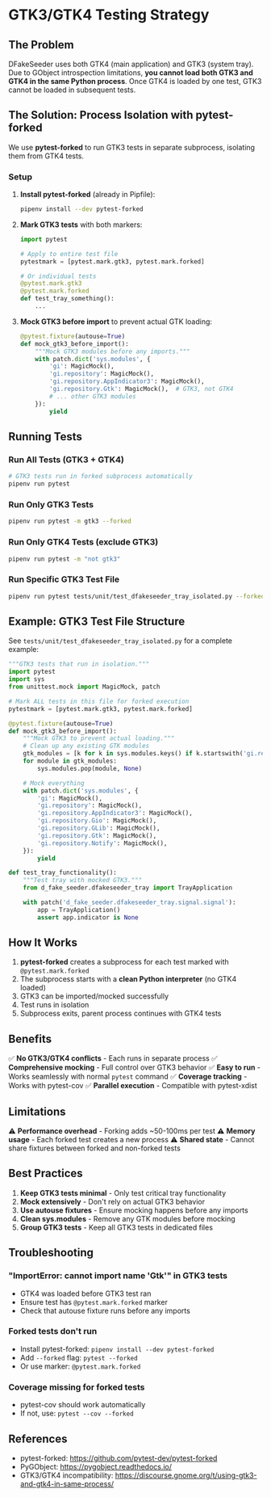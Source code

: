 # GTK3/GTK4 Testing Strategy

## The Problem

DFakeSeeder uses both GTK4 (main application) and GTK3 (system tray). Due to GObject introspection limitations, **you cannot load both GTK3 and GTK4 in the same Python process**. Once GTK4 is loaded by one test, GTK3 cannot be loaded in subsequent tests.

## The Solution: Process Isolation with pytest-forked

We use **pytest-forked** to run GTK3 tests in separate subprocess, isolating them from GTK4 tests.

### Setup

1. **Install pytest-forked** (already in Pipfile):
   ```bash
   pipenv install --dev pytest-forked
   ```

2. **Mark GTK3 tests** with both markers:
   ```python
   import pytest

   # Apply to entire test file
   pytestmark = [pytest.mark.gtk3, pytest.mark.forked]

   # Or individual tests
   @pytest.mark.gtk3
   @pytest.mark.forked
   def test_tray_something():
       ...
   ```

3. **Mock GTK3 before import** to prevent actual GTK loading:
   ```python
   @pytest.fixture(autouse=True)
   def mock_gtk3_before_import():
       """Mock GTK3 modules before any imports."""
       with patch.dict('sys.modules', {
           'gi': MagicMock(),
           'gi.repository': MagicMock(),
           'gi.repository.AppIndicator3': MagicMock(),
           'gi.repository.Gtk': MagicMock(),  # GTK3, not GTK4
           # ... other GTK3 modules
       }):
           yield
   ```

## Running Tests

### Run All Tests (GTK3 + GTK4)
```bash
# GTK3 tests run in forked subprocess automatically
pipenv run pytest
```

### Run Only GTK3 Tests
```bash
pipenv run pytest -m gtk3 --forked
```

### Run Only GTK4 Tests (exclude GTK3)
```bash
pipenv run pytest -m "not gtk3"
```

### Run Specific GTK3 Test File
```bash
pipenv run pytest tests/unit/test_dfakeseeder_tray_isolated.py --forked
```

## Example: GTK3 Test File Structure

See `tests/unit/test_dfakeseeder_tray_isolated.py` for a complete example:

```python
"""GTK3 tests that run in isolation."""
import pytest
import sys
from unittest.mock import MagicMock, patch

# Mark ALL tests in this file for forked execution
pytestmark = [pytest.mark.gtk3, pytest.mark.forked]

@pytest.fixture(autouse=True)
def mock_gtk3_before_import():
    """Mock GTK3 to prevent actual loading."""
    # Clean up any existing GTK modules
    gtk_modules = [k for k in sys.modules.keys() if k.startswith('gi.repository.Gtk')]
    for module in gtk_modules:
        sys.modules.pop(module, None)

    # Mock everything
    with patch.dict('sys.modules', {
        'gi': MagicMock(),
        'gi.repository': MagicMock(),
        'gi.repository.AppIndicator3': MagicMock(),
        'gi.repository.Gio': MagicMock(),
        'gi.repository.GLib': MagicMock(),
        'gi.repository.Gtk': MagicMock(),
        'gi.repository.Notify': MagicMock(),
    }):
        yield

def test_tray_functionality():
    """Test tray with mocked GTK3."""
    from d_fake_seeder.dfakeseeder_tray import TrayApplication

    with patch('d_fake_seeder.dfakeseeder_tray.signal.signal'):
        app = TrayApplication()
        assert app.indicator is None
```

## How It Works

1. **pytest-forked** creates a subprocess for each test marked with `@pytest.mark.forked`
2. The subprocess starts with a **clean Python interpreter** (no GTK4 loaded)
3. GTK3 can be imported/mocked successfully
4. Test runs in isolation
5. Subprocess exits, parent process continues with GTK4 tests

## Benefits

✅ **No GTK3/GTK4 conflicts** - Each runs in separate process
✅ **Comprehensive mocking** - Full control over GTK3 behavior
✅ **Easy to run** - Works seamlessly with normal `pytest` command
✅ **Coverage tracking** - Works with pytest-cov
✅ **Parallel execution** - Compatible with pytest-xdist

## Limitations

⚠️ **Performance overhead** - Forking adds ~50-100ms per test
⚠️ **Memory usage** - Each forked test creates a new process
⚠️ **Shared state** - Cannot share fixtures between forked and non-forked tests

## Best Practices

1. **Keep GTK3 tests minimal** - Only test critical tray functionality
2. **Mock extensively** - Don't rely on actual GTK3 behavior
3. **Use autouse fixtures** - Ensure mocking happens before any imports
4. **Clean sys.modules** - Remove any GTK modules before mocking
5. **Group GTK3 tests** - Keep all GTK3 tests in dedicated files

## Troubleshooting

### "ImportError: cannot import name 'Gtk'" in GTK3 tests
- GTK4 was loaded before GTK3 test ran
- Ensure test has `@pytest.mark.forked` marker
- Check that autouse fixture runs before any imports

### Forked tests don't run
- Install pytest-forked: `pipenv install --dev pytest-forked`
- Add `--forked` flag: `pytest --forked`
- Or use marker: `@pytest.mark.forked`

### Coverage missing for forked tests
- pytest-cov should work automatically
- If not, use: `pytest --cov --forked`

## References

- pytest-forked: https://github.com/pytest-dev/pytest-forked
- PyGObject: https://pygobject.readthedocs.io/
- GTK3/GTK4 incompatibility: https://discourse.gnome.org/t/using-gtk3-and-gtk4-in-same-process/
